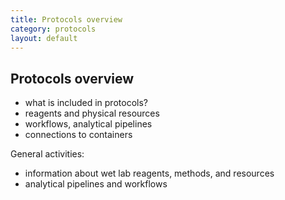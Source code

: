```yaml
---
title: Protocols overview
category: protocols
layout: default
---
```


## Protocols overview

- what is included in protocols?
- reagents and physical resources
- workflows, analytical pipelines
- connections to containers

General activities:

- information about wet lab reagents, methods, and resources
- analytical pipelines and workflows
